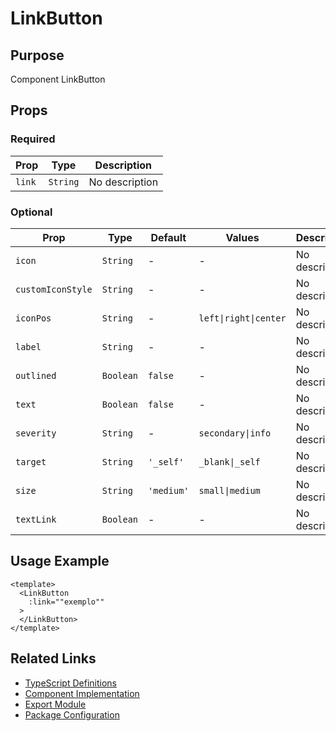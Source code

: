 # LinkButton

## Purpose

Component LinkButton

## Props

### Required

| Prop   | Type     | Description    |
| ------ | -------- | -------------- |
| `link` | `String` | No description |

### Optional

| Prop              | Type      | Default    | Values                | Description    |
| ----------------- | --------- | ---------- | --------------------- | -------------- |
| `icon`            | `String`  | -          | -                     | No description |
| `customIconStyle` | `String`  | -          | -                     | No description |
| `iconPos`         | `String`  | -          | `left\|right\|center` | No description |
| `label`           | `String`  | -          | -                     | No description |
| `outlined`        | `Boolean` | `false`    | -                     | No description |
| `text`            | `Boolean` | `false`    | -                     | No description |
| `severity`        | `String`  | -          | `secondary\|info`     | No description |
| `target`          | `String`  | `'_self'`  | `_blank\|_self`       | No description |
| `size`            | `String`  | `'medium'` | `small\|medium`       | No description |
| `textLink`        | `Boolean` | -          | -                     | No description |

## Usage Example

```vue
<template>
  <LinkButton
    :link=""exemplo""
  >
  </LinkButton>
</template>
```

## Related Links

- [TypeScript Definitions](./LinkButton.d.ts)
- [Component Implementation](./LinkButton.vue)
- [Export Module](./linkbutton.js)
- [Package Configuration](./package.json)
